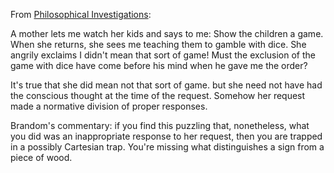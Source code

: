 
From [Philosophical Investigations](/docs/phil/works/pi/index.qmd#aphorism-69):

A mother lets me watch her kids and says to me: Show the children a game. When 
she returns, she sees me teaching them to gamble with
dice. She angrily exclaims I didn't mean that sort of game! Must the exclusion
of the game with dice have come before his mind when he gave me the order?

It's true that she did mean not that sort of game. but she need not have had the 
conscious thought at the time of the request. Somehow her request made a 
normative division of proper responses.

Brandom's commentary: if you find this puzzling that, nonetheless, what you did 
was an inappropriate 
response to her request, then you are trapped in a possibly Cartesian trap. 
You're missing what distinguishes a sign from a piece of wood.
